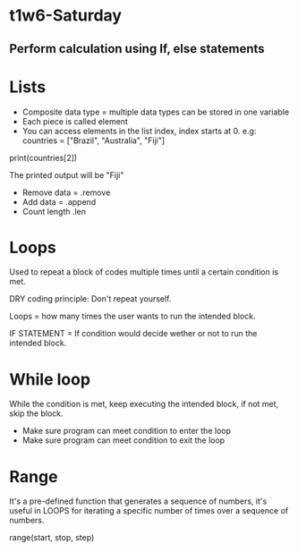 # t1w6-Saturday

## Perform calculation using If, else statements

# Lists
* Composite data type = multiple data types can be stored in one variable
* Each piece is called element
* You can access elements in the list index, index starts at 0.
e.g:
countries = ["Brazil", "Australia", "Fiji"]

print(countries[2])

The printed output will be "Fiji"

* Remove data = .remove
* Add data = .append
* Count length .len

# Loops
Used to repeat a block of codes multiple times until a certain condition is met.

DRY coding principle: Don't repeat yourself.

Loops = how many times the user wants to run the intended block.

IF STATEMENT = If condition would decide wether or not to run the intended block.

# While loop
While the condition is met, keep executing the intended block, if not met, skip the block.
* Make sure program can meet condition to enter the loop
* Make sure program can meet condition to exit the loop

# Range
It's a pre-defined function that generates a sequence of numbers, it's useful in LOOPS for
iterating a specific number of times over a sequence of numbers.

range(start, stop, step)
